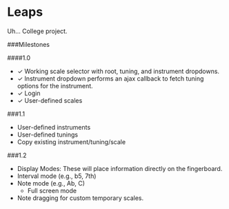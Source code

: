 Leaps
=====

Uh... College project.


###Milestones

####1.0
 * &#x2713; Working scale selector with root, tuning, and instrument dropdowns.
  * &#x2713; Instrument dropdown performs an ajax callback to fetch tuning options for the instrument.
 * &#x2713; Login
  * &#x2713; User-defined scales
	
###1.1
 * User-defined instruments
 * User-defined tunings
 * Copy existing instrument/tuning/scale

###1.2
 * Display Modes: These will place information directly on the fingerboard.
  * Interval mode (e.g., b5, 7th)
  * Note mode (e.g., Ab, C)
	* Full screen mode
 * Note dragging for custom temporary scales.
	
